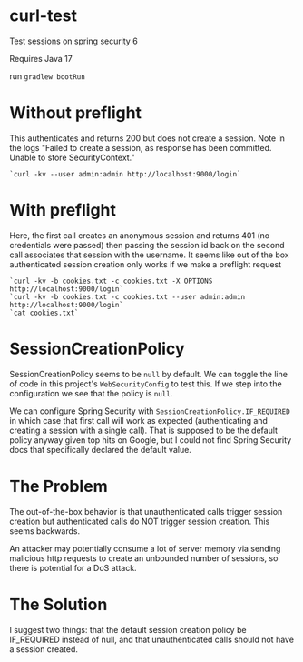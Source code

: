# curl-test

Test sessions on spring security 6

Requires Java 17

run `gradlew bootRun`

# Without preflight

This authenticates and returns 200 but does not create a session.
Note in the logs "Failed to create a session, as response has been committed. 
Unable to store SecurityContext."

    `curl -kv --user admin:admin http://localhost:9000/login`

# With preflight

Here, the first call creates an anonymous session and returns 401 (no credentials were passed)
then passing the session id back on the second call associates that session with the username.
It seems like out of the box authenticated session creation only works if we make a preflight request

    `curl -kv -b cookies.txt -c cookies.txt -X OPTIONS http://localhost:9000/login`
    `curl -kv -b cookies.txt -c cookies.txt --user admin:admin http://localhost:9000/login`
    `cat cookies.txt`

# SessionCreationPolicy

SessionCreationPolicy seems to be `null` by default. 
We can toggle the line of code in this project's `WebSecurityConfig` to test this.
If we step into the configuration we see that the policy is `null`.

We can configure Spring Security with `SessionCreationPolicy.IF_REQUIRED` in 
which case that first call will work as expected (authenticating and creating 
a session with a single call). That is supposed to be the default policy 
anyway given top hits on Google, but I could not find Spring Security docs that
specifically declared the default value.

# The Problem

The out-of-the-box behavior is that unauthenticated calls trigger session creation
but authenticated calls do NOT trigger session creation. This seems backwards.

An attacker may potentially consume a lot of server memory 
via sending malicious http requests to create an unbounded number of sessions, 
so there is potential for a DoS attack. 

# The Solution

I suggest two things: 
that the default session creation policy be IF_REQUIRED instead of null,
and that unauthenticated calls should not have a session created.

